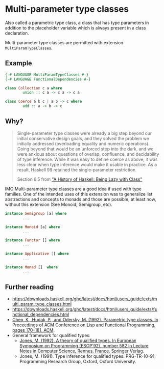 # Multi-parameter type classes

Also called a parametric type class, a class that has type parameters in
addition to the placeholder variable which is always present in a class
declaration.

Multi-parameter type classes are permitted with extension ```MultiParamTypeClasses```.

## Example

```haskell
{-# LANGUAGE MultiParamTypeClasses #-}
{-# LANGUAGE FunctionalDependencies #-}

class Collection c a where
        union :: c a -> c a -> c a

class Coerce a b c | a b -> c where
        add :: a -> b -> c
```

## Why?

> Single-parameter type classes were already a big step beyond our initial conservative design goals, and they solved the problem we initially addressed (overloading equality and numeric operations). Going beyond that would be an unforced step into the dark, and we were anxious about questions of overlap, confluence, and decidability of type inference. While it was easy to define coerce as above, it was less clear when type inference would make it usable in practice. As a result, Haskell 98 retained the single-parameter restriction.
>
> Section 6.5 from ["A History of Haskell: Being Lazy with Class"](https://www.microsoft.com/en-us/research/wp-content/uploads/2016/07/history.pdf)

IMO Multi-parameter type classes are a good idea if used with type families. One of the intended uses of this extension was to generalize list abstractions and concepts to monads and those are possible, at least now, without this extension (See Monoid, Semigroup, etc).

```haskell
instance Semigroup [a] where
        ...

instance Monoid [a] where
        ...

instance Functor [] where
        ...

instance Applicative [] where
        ...

instance Monad []  where
        ...
```

## Further reading

- https://downloads.haskell.org/ghc/latest/docs/html/users_guide/exts/multi_param_type_classes.html
- https://downloads.haskell.org/ghc/latest/docs/html/users_guide/exts/functional_dependencies.html
- [Chen, K., Hudak, P., and Odersky, M. (1992). Parametric type classes. In Proceedings of ACM Conference on Lisp and Functional Programming, pages 170–181. ACM](https://dl.acm.org/doi/abs/10.1145/141471.141536).
- General framework for qualified types:
  - [Jones, M. (1992). A theory of qualified types. In European Symposium on Programming (ESOP’92), number 582 in Lecture Notes in Computer Science, Rennes, France. Springer Verlag](https://core.ac.uk/download/pdf/82271317.pdf).
  - Jones, M. (1991). Type inference for qualified types. PRG-TR-10-91, Programming Research Group, Oxford, Oxford University.

